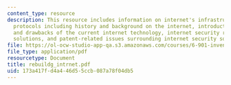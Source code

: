 ```yaml
---
content_type: resource
description: This resource includes information on internet's infrastructure and supporting
  protocols including history and background on the internet, introduction to vulnerability
  and drawbacks of the current internet technology, internet security risks and possible
  solutions, and patent-related issues surrounding internet security solutions.
file: https://ol-ocw-studio-app-qa.s3.amazonaws.com/courses/6-901-inventions-and-patents-fall-2005/173a417fd4a446d55ccb087a78f04db5_rebuildg_intrnet.pdf
file_type: application/pdf
resourcetype: Document
title: rebuildg_intrnet.pdf
uid: 173a417f-d4a4-46d5-5ccb-087a78f04db5
---
```

